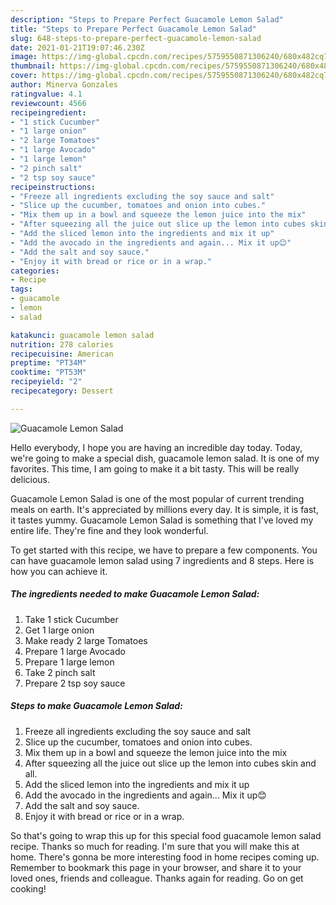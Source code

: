 ```yaml
---
description: "Steps to Prepare Perfect Guacamole Lemon Salad"
title: "Steps to Prepare Perfect Guacamole Lemon Salad"
slug: 648-steps-to-prepare-perfect-guacamole-lemon-salad
date: 2021-01-21T19:07:46.230Z
image: https://img-global.cpcdn.com/recipes/5759550871306240/680x482cq70/guacamole-lemon-salad-recipe-main-photo.jpg
thumbnail: https://img-global.cpcdn.com/recipes/5759550871306240/680x482cq70/guacamole-lemon-salad-recipe-main-photo.jpg
cover: https://img-global.cpcdn.com/recipes/5759550871306240/680x482cq70/guacamole-lemon-salad-recipe-main-photo.jpg
author: Minerva Gonzales
ratingvalue: 4.1
reviewcount: 4566
recipeingredient:
- "1 stick Cucumber"
- "1 large onion"
- "2 large Tomatoes"
- "1 large Avocado"
- "1 large lemon"
- "2 pinch salt"
- "2 tsp soy sauce"
recipeinstructions:
- "Freeze all ingredients excluding the soy sauce and salt"
- "Slice up the cucumber, tomatoes and onion into cubes."
- "Mix them up in a bowl and squeeze the lemon juice into the mix"
- "After squeezing all the juice out slice up the lemon into cubes skin and all."
- "Add the sliced lemon into the ingredients and mix it up"
- "Add the avocado in the ingredients and again... Mix it up😊"
- "Add the salt and soy sauce."
- "Enjoy it with bread or rice or in a wrap."
categories:
- Recipe
tags:
- guacamole
- lemon
- salad

katakunci: guacamole lemon salad 
nutrition: 278 calories
recipecuisine: American
preptime: "PT34M"
cooktime: "PT53M"
recipeyield: "2"
recipecategory: Dessert

---
```



![Guacamole Lemon Salad](https://img-global.cpcdn.com/recipes/5759550871306240/680x482cq70/guacamole-lemon-salad-recipe-main-photo.jpg)

Hello everybody, I hope you are having an incredible day today. Today, we're going to make a special dish, guacamole lemon salad. It is one of my favorites. This time, I am going to make it a bit tasty. This will be really delicious.



Guacamole Lemon Salad is one of the most popular of current trending meals on earth. It's appreciated by millions every day. It is simple, it is fast, it tastes yummy. Guacamole Lemon Salad is something that I've loved my entire life. They're fine and they look wonderful.


To get started with this recipe, we have to prepare a few components. You can have guacamole lemon salad using 7 ingredients and 8 steps. Here is how you can achieve it.

<!--inarticleads1-->

##### The ingredients needed to make Guacamole Lemon Salad:

1. Take 1 stick Cucumber
1. Get 1 large onion
1. Make ready 2 large Tomatoes
1. Prepare 1 large Avocado
1. Prepare 1 large lemon
1. Take 2 pinch salt
1. Prepare 2 tsp soy sauce




<!--inarticleads2-->

##### Steps to make Guacamole Lemon Salad:

1. Freeze all ingredients excluding the soy sauce and salt
1. Slice up the cucumber, tomatoes and onion into cubes.
1. Mix them up in a bowl and squeeze the lemon juice into the mix
1. After squeezing all the juice out slice up the lemon into cubes skin and all.
1. Add the sliced lemon into the ingredients and mix it up
1. Add the avocado in the ingredients and again... Mix it up😊
1. Add the salt and soy sauce.
1. Enjoy it with bread or rice or in a wrap.




So that's going to wrap this up for this special food guacamole lemon salad recipe. Thanks so much for reading. I'm sure that you will make this at home. There's gonna be more interesting food in home recipes coming up. Remember to bookmark this page in your browser, and share it to your loved ones, friends and colleague. Thanks again for reading. Go on get cooking!
